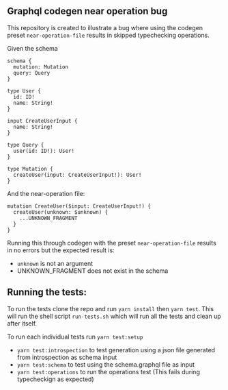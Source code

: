 ## Graphql codegen near operation bug

This repository is created to illustrate a bug where using the codegen preset `near-operation-file` results in skipped typechecking operations.

Given the schema

```
schema {
  mutation: Mutation
  query: Query
}

type User {
  id: ID!
  name: String!
}

input CreateUserInput {
  name: String!
}

type Query {
  user(id: ID!): User!
}

type Mutation {
  createUser(input: CreateUserInput!): User!
}
```

And the near-operation file:

```
mutation CreateUser($input: CreateUserInput!) {
  createUser(unknown: $unknown) {
    ...UNKNOWN_FRAGMENT
  }
}
```

Running this through codegen with the preset `near-operation-file`
results in no errors but the expected result is:

- `unknown` is not an argument
- UNKNOWN_FRAGMENT does not exist in the schema

## Running the tests:

To run the tests clone the repo and run `yarn install` then `yarn test`.
This will run the shell script `run-tests.sh` which will run all the tests and clean up after itself.

To run each individual tests run `yarn test:setup`

- `yarn test:introspection` to test generation using a json file generated from introspection as schema input
- `yarn test:schema` to test using the schema.graphql file as input
- `yarn test:operations` to run the operations test (This fails during typecheckign as expected)
